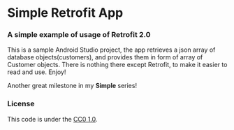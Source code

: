 # Simple Retrofit App

### A simple example of usage of Retrofit 2.0

This is a sample Android Studio project, the app retrieves a json array of database objects(customers), and provides them in form of array of Customer objects. There is nothing there except Retrofit, to make it easier to read and use. Enjoy!

Another great milestone in my **Simple** series!

### License

This code is under the [CC0 1.0](https://creativecommons.org/publicdomain/zero/1.0/).
